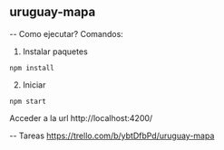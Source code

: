 uruguay-mapa
---------

-- Como ejecutar?
Comandos:
1. Instalar paquetes
```
npm install
```
2. Iniciar
```
npm start
```

Acceder a la url http://localhost:4200/


-- Tareas
https://trello.com/b/ybtDfbPd/uruguay-mapa
